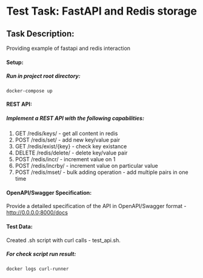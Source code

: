 # Test Task: FastAPI and Redis storage

## Task Description:
Providing example of fastapi and redis interaction


#### Setup:

##### Run in project root directory:
	docker-compose up

#### REST API:
##### Implement a REST API with the following capabilities:
1. GET /redis/keys/ - get all content in redis
2. POST /redis/set/ - add new key/value pair
3. GET /redis/exist/{key} - check key existance
4. DELETE /redis/delete/ - delete key/value pair
5. POST /redis/incr/ - increment value on 1
6. POST /redis/incrby/ - increment value on particular value
7. POST /redis/mset/ - bulk adding operation - add multiple pairs in one time
#### OpenAPI/Swagger Specification:
Provide a detailed specification of the API in OpenAPI/Swagger format - http://0.0.0.0:8000/docs

#### Test Data:
Created .sh script with curl calls - test_api.sh.
##### For check script run result:
    docker logs curl-runner
